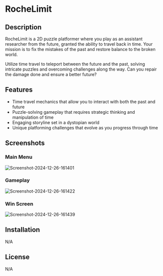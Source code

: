 # RocheLimit

## Description

RocheLimit is a 2D puzzle platformer where you play as an assistant researcher from the future, granted the ability to travel back in time. Your mission is to fix the mistakes of the past and restore balance to the broken world.

Utilize time travel to teleport between the future and the past, solving intricate puzzles and overcoming challenges along the way. Can you repair the damage done and ensure a better future?

## Features

- Time travel mechanics that allow you to interact with both the past and future
- Puzzle-solving gameplay that requires strategic thinking and manipulation of time
- Engaging storyline set in a dystopian world
- Unique platforming challenges that evolve as you progress through time

## Screenshots

### Main Menu
<img src="https://i.ibb.co/WtqFfjV/Screenshot-2024-12-26-161401.png" alt="Screenshot-2024-12-26-161401" border="0">

### Gameplay
<img src="https://i.ibb.co/7SvYxxx/Screenshot-2024-12-26-161422.png" alt="Screenshot-2024-12-26-161422" border="0">

### Win Screen
<img src="https://i.ibb.co/vzTVX0W/Screenshot-2024-12-26-161439.png" alt="Screenshot-2024-12-26-161439" border="0">


## Installation

N/A

## License

N/A
